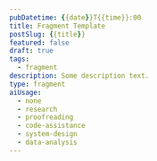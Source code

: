 ```yaml
---
pubDatetime: {{date}}T{{time}}:00
title: Fragment Template
postSlug: {{title}}
featured: false
draft: true
tags:
  - fragment
description: Some description text.
type: fragment
aiUsage:
  - none
  - research
  - proofreading
  - code-assistance
  - system-design
  - data-analysis
---
```

